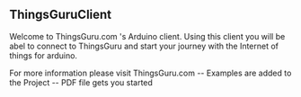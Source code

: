 ThingsGuruClient
---

Welcome to ThingsGuru.com 's Arduino client. Using this client you will be abel to connect to ThingsGuru and start your journey with the Internet of things for arduino. 

For more information please visit ThingsGuru.com
-- Examples are added to the Project 
-- PDF file gets you started 
